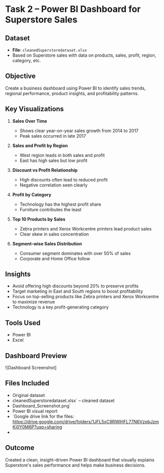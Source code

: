 # Task 2 – Power BI Dashboard for Superstore Sales

## Dataset
- **File**: `cleanedSuperstoredataset.xlsx`
- Based on Superstore sales with data on products, sales, profit, region, category, etc.

## Objective
Create a business dashboard using Power BI to identify sales trends, regional performance, product insights, and profitability patterns.

## Key Visualizations

1. **Sales Over Time**  
   - Shows clear year-on-year sales growth from 2014 to 2017  
   - Peak sales occurred in late 2017

2. **Sales and Profit by Region**  
   - West region leads in both sales and profit  
   - East has high sales but low profit

3. **Discount vs Profit Relationship**  
   - High discounts often lead to reduced profit  
   - Negative correlation seen clearly

4. **Profit by Category**  
   - Technology has the highest profit share  
   - Furniture contributes the least

5. **Top 10 Products by Sales**  
   - Zebra printers and Xerox Workcentre printers lead product sales  
   - Clear skew in sales concentration

6. **Segment-wise Sales Distribution**  
   - Consumer segment dominates with over 50% of sales  
   - Corporate and Home Office follow

## Insights
- Avoid offering high discounts beyond 20% to preserve profits  
- Target marketing in East and South regions to boost profitability  
- Focus on top-selling products like Zebra printers and Xerox Workcentre to maximize revenue  
- Technology is a key profit-generating category

## Tools Used
- Power BI
- Excel

## Dashboard Preview
![Dashboard Screenshot]

## Files Included
-  Original dataset
-  cleanedSuperstoredataset.xlsx` – cleaned dataset
-  Dashboard_Screenshot.png` 
-  Power BI visual report
- `Google drive link for the files: https://drive.google.com/drive/folders/1JFL5xC9RWlHFL77N6VzpbJzmKi0Y0M6P?usp=sharing
- 


## Outcome
Created a clean, insight-driven Power BI dashboard that visually explains Superstore's sales performance and helps make business decisions.
